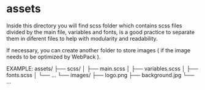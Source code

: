 # assets

Inside this directory you will find scss folder which contains scss files divided by the main file, variables and fonts, is a good practice to separate them in diferent files
to help with modularity and readability.

If necessary, you can create another folder to store images ( if the image needs to be optimized by WebPack ).

EXAMPLE:
assets/
    ├── scss/
    │   ├── main.scss
    │   ├── variables.scss
    │   ├── fonts.scss
    │   └── ...
    └── images/
        ├── logo.png
        ├── background.jpg
        └── ...